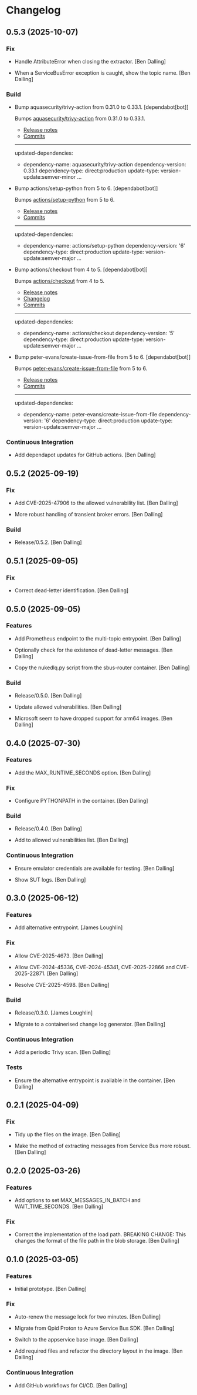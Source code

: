 # Changelog


## 0.5.3 (2025-10-07)

### Fix

* Handle AttributeError when closing the extractor. [Ben Dalling]

* When a ServiceBusError exception is caught, show the topic name. [Ben Dalling]

### Build

* Bump aquasecurity/trivy-action from 0.31.0 to 0.33.1. [dependabot[bot]]

  Bumps [aquasecurity/trivy-action](https://github.com/aquasecurity/trivy-action) from 0.31.0 to 0.33.1.
  - [Release notes](https://github.com/aquasecurity/trivy-action/releases)
  - [Commits](https://github.com/aquasecurity/trivy-action/compare/0.31.0...0.33.1)

  ---
  updated-dependencies:
  - dependency-name: aquasecurity/trivy-action
    dependency-version: 0.33.1
    dependency-type: direct:production
    update-type: version-update:semver-minor
  ...

* Bump actions/setup-python from 5 to 6. [dependabot[bot]]

  Bumps [actions/setup-python](https://github.com/actions/setup-python) from 5 to 6.
  - [Release notes](https://github.com/actions/setup-python/releases)
  - [Commits](https://github.com/actions/setup-python/compare/v5...v6)

  ---
  updated-dependencies:
  - dependency-name: actions/setup-python
    dependency-version: '6'
    dependency-type: direct:production
    update-type: version-update:semver-major
  ...

* Bump actions/checkout from 4 to 5. [dependabot[bot]]

  Bumps [actions/checkout](https://github.com/actions/checkout) from 4 to 5.
  - [Release notes](https://github.com/actions/checkout/releases)
  - [Changelog](https://github.com/actions/checkout/blob/main/CHANGELOG.md)
  - [Commits](https://github.com/actions/checkout/compare/v4...v5)

  ---
  updated-dependencies:
  - dependency-name: actions/checkout
    dependency-version: '5'
    dependency-type: direct:production
    update-type: version-update:semver-major
  ...

* Bump peter-evans/create-issue-from-file from 5 to 6. [dependabot[bot]]

  Bumps [peter-evans/create-issue-from-file](https://github.com/peter-evans/create-issue-from-file) from 5 to 6.
  - [Release notes](https://github.com/peter-evans/create-issue-from-file/releases)
  - [Commits](https://github.com/peter-evans/create-issue-from-file/compare/v5...v6)

  ---
  updated-dependencies:
  - dependency-name: peter-evans/create-issue-from-file
    dependency-version: '6'
    dependency-type: direct:production
    update-type: version-update:semver-major
  ...

### Continuous Integration

* Add dependapot updates for GitHub actions. [Ben Dalling]


## 0.5.2 (2025-09-19)

### Fix

* Add CVE-2025-47906 to the allowed vulnerability list. [Ben Dalling]

* More robust handling of transient broker errors. [Ben Dalling]

### Build

* Release/0.5.2. [Ben Dalling]


## 0.5.1 (2025-09-05)

### Fix

* Correct dead-letter identification. [Ben Dalling]


## 0.5.0 (2025-09-05)

### Features

* Add Prometheus endpoint to the multi-topic entrypoint. [Ben Dalling]

* Optionally check for the existence of dead-letter messages. [Ben Dalling]

* Copy the nukedlq.py script from the sbus-router container. [Ben Dalling]

### Build

* Release/0.5.0. [Ben Dalling]

* Update allowed vulnerabilities. [Ben Dalling]

* Microsoft seem to have dropped support for arm64 images. [Ben Dalling]


## 0.4.0 (2025-07-30)

### Features

* Add the MAX_RUNTIME_SECONDS option. [Ben Dalling]

### Fix

* Configure PYTHONPATH in the container. [Ben Dalling]

### Build

* Release/0.4.0. [Ben Dalling]

* Add to allowed vulnerabilities list. [Ben Dalling]

### Continuous Integration

* Ensure emulator credentials are available for testing. [Ben Dalling]

* Show SUT logs. [Ben Dalling]


## 0.3.0 (2025-06-12)

### Features

* Add alternative entrypoint. [James Loughlin]

### Fix

* Allow CVE-2025-4673. [Ben Dalling]

* Allow CVE-2024-45336, CVE-2024-45341, CVE-2025-22866 and CVE-2025-22871. [Ben Dalling]

* Resolve CVE-2025-4598. [Ben Dalling]

### Build

* Release/0.3.0. [James Loughlin]

* Migrate to a containerised change log generator. [Ben Dalling]

### Continuous Integration

* Add a periodic Trivy scan. [Ben Dalling]

### Tests

* Ensure the alternative entrypoint is available in the container. [Ben Dalling]


## 0.2.1 (2025-04-09)

### Fix

* Tidy up the files on the image. [Ben Dalling]

* Make the method of extracting messages from Service Bus more robust. [Ben Dalling]


## 0.2.0 (2025-03-26)

### Features

* Add options to set MAX_MESSAGES_IN_BATCH and WAIT_TIME_SECONDS. [Ben Dalling]

### Fix

* Correct the implementation of the load path. BREAKING CHANGE:  This changes the format of the file path in the blob storage. [Ben Dalling]


## 0.1.0 (2025-03-05)

### Features

* Initial prototype. [Ben Dalling]

### Fix

* Auto-renew the message lock for two minutes. [Ben Dalling]

* Migrate from Qpid Proton to Azure Service Bus SDK. [Ben Dalling]

* Switch to the appservice base image. [Ben Dalling]

* Add required files and refactor the directory layout in the image. [Ben Dalling]

### Continuous Integration

* Add GitHub workflows for CI/CD. [Ben Dalling]



